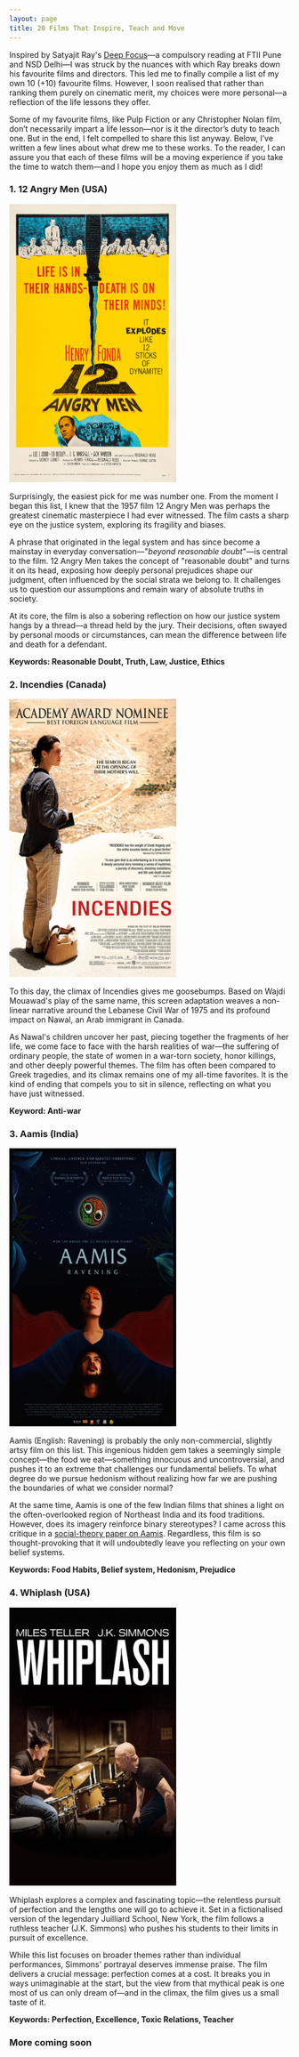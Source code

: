 ```yaml
---
layout: page
title: 20 Films That Inspire, Teach and Move
---
```


Inspired by Satyajit Ray's [Deep Focus](https://www.goodreads.com/book/show/13385130-deep-focus)—a compulsory reading at FTII Pune and NSD Delhi—I was struck by the nuances with which Ray breaks down his favourite films and directors. This led me to finally compile a list of my own 10 (+10) favourite films. However, I soon realised that rather than ranking them purely on cinematic merit, my choices were more personal—a reflection of the life lessons they offer.

Some of my favourite films, like Pulp Fiction or any Christopher Nolan film, don’t necessarily impart a life lesson—nor is it the director’s duty to teach one. But in the end, I felt compelled to share this list anyway. Below, I’ve written a few lines about what drew me to these works. To the reader, I can assure you that each of these films will be a moving experience if you take the time to watch them—and I hope you enjoy them as much as I did!

### 1. 12 Angry Men (USA)

<img src="/images/12_Angry_Men.jpg" alt="12 Angry Men" width="300" height="500">

Surprisingly, the easiest pick for me was number one. From the moment I began this list, I knew that the 1957 film 12 Angry Men was perhaps the greatest cinematic masterpiece I had ever witnessed. The film casts a sharp eye on the justice system, exploring its fragility and biases.

A phrase that originated in the legal system and has since become a mainstay in everyday conversation—"*beyond reasonable doubt*"—is central to the film. 12 Angry Men takes the concept of "reasonable doubt" and turns it on its head, exposing how deeply personal prejudices shape our judgment, often influenced by the social strata we belong to. It challenges us to question our assumptions and remain wary of absolute truths in society.

At its core, the film is also a sobering reflection on how our justice system hangs by a thread—a thread held by the jury. Their decisions, often swayed by personal moods or circumstances, can mean the difference between life and death for a defendant.

**Keywords: Reasonable Doubt, Truth, Law, Justice, Ethics**

### 2. Incendies (Canada)

<img src="/images/Incendies.jpg" alt="Incendies" width="300" height="500">

To this day, the climax of Incendies gives me goosebumps. Based on Wajdi Mouawad's play of the same name, this screen adaptation weaves a non-linear narrative around the Lebanese Civil War of 1975 and its profound impact on Nawal, an Arab immigrant in Canada.

As Nawal's children uncover her past, piecing together the fragments of her life, we come face to face with the harsh realities of war—the suffering of ordinary people, the state of women in a war-torn society, honor killings, and other deeply powerful themes. The film has often been compared to Greek tragedies, and its climax remains one of my all-time favorites. It is the kind of ending that compels you to sit in silence, reflecting on what you have just witnessed.

**Keyword: Anti-war**

### 3. Aamis (India)

<img src="/images/Aamis.jpg" alt="Aamis" width="300" height="500">

Aamis (English: Ravening) is probably the only non-commercial, slightly artsy film on this list. This ingenious hidden gem takes a seemingly simple concept—the food we eat—something innocuous and uncontroversial, and pushes it to an extreme that challenges our fundamental beliefs. To what degree do we pursue hedonism without realizing how far we are pushing the boundaries of what we consider normal?

At the same time, Aamis is one of the few Indian films that shines a light on the often-overlooked region of Northeast India and its food traditions. However, does its imagery reinforce binary stereotypes? I came across this critique in a [social-theory paper on Aamis](https://www.tandfonline.com/doi/abs/10.1080/14746689.2022.2089462?tab=permissions&scroll=top). Regardless, this film is so thought-provoking that it will undoubtedly leave you reflecting on your own belief systems.

**Keywords: Food Habits, Belief system, Hedonism, Prejudice**

### 4. Whiplash (USA)

<img src="/images/Whiplash.jpg" alt="Whiplas" width="300" height="500">

Whiplash explores a complex and fascinating topic—the relentless pursuit of perfection and the lengths one will go to achieve it. Set in a fictionalised version of the legendary Juilliard School, New York, the film follows a ruthless teacher (J.K. Simmons) who pushes his students to their limits in pursuit of excellence.

While this list focuses on broader themes rather than individual performances, Simmons' portrayal deserves immense praise. The film delivers a crucial message: perfection comes at a cost. It breaks you in ways unimaginable at the start, but the view from that mythical peak is one most of us can only dream of—and in the climax, the film gives us a small taste of it.

**Keywords: Perfection, Excellence, Toxic Relations, Teacher**

### More coming soon